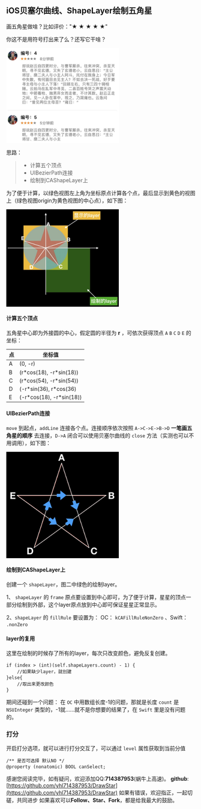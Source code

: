 ## iOS贝塞尔曲线、ShapeLayer绘制五角星

画五角星做啥？比如评价："★ ★ ★ ★ ★"

你这不是用符号打出来了么？还写它干啥？

<img src="image/3.png" width="300" align=center />

思路：
> * 计算五个顶点
> * UIBezierPath连接
> * 绘制到CAShapeLayer上

为了便于计算，以绿色视图左上角为坐标原点计算各个点，最后显示到黄色的视图上（绿色视图origin为黄色视图的中心点），如下图：

<img src="image/1.png" width="300" align=center />

#### 计算五个顶点
五角星中心即为外接圆的中心，假定圆的半径为 **r** ，可依次获得顶点 `A` `B` `C` `D` `E` 的坐标：


| 点  | 坐标值  |
|------------- | ------------- |
| A | (0, -r) |
| B | (r\*cos(18), -r\*sin(18)) |
| C | (r\*cos(54), -r\*sin(54)) |
| D | (-r\*sin(36), r\*cos(36) |
| E | (-r\*cos(18), -r\*sin(18)) |


#### UIBezierPath连接
`move` 到起点，`addLine` 连接各个点。连接顺序依次按照 `A->C->E->B->D` **一笔画五角星的顺序** 去连接，`D->A` 闭合可以使用贝塞尔曲线的 `close` 方法（实测也可以不用调用），如下图：

<img src="image/2.png" width="300" align=center />

#### 绘制到CAShapeLayer上
创建一个 `shapeLayer`，图二中绿色的绘制layer。

1、 `shapeLayer` 的 `frame` 原点要设置到中心即可，为了便于计算，星星的顶点一部分绘制到外部，这个layer原点放到中心即可保证星星正常显示。

2、`shapeLayer` 的 `fillRule` 要设置为：
OC： `kCAFillRuleNonZero` 、Swift： `.nonZero`


#### layer的复用
这里在绘制的时候存了所有的layer，每次只改变颜色，避免反复创建。

```
if (index > (int)(self.shapeLayers.count) - 1) {
	//如果缺少layer，就创建
}else{
	//取出来更改颜色
}
```

期间还碰到一个问题： 在 `OC` 中用数组长度-1的问题，那就是长度 `count` 是 `NSUInteger` 类型的，-1就……就不是你想要的结果了，在 `Swift` 里是没有问题的。

### 打分
开启打分选项，就可以进行打分交互了，可以通过 `level` 属性获取到当前分值

```
/** 是否可选择 默认NO */
@property (nonatomic) BOOL canSelect;
```

感谢您阅读完毕，如有疑问，欢迎添加QQ:**714387953**(蜗牛上高速)。
**github**:[https://github.com/yhl714387953/DrawStar](https://github.com/yhl714387953/DrawStar)
如果有错误，欢迎指正，一起切磋，共同进步
如果喜欢可以**Follow、Star、Fork**，都是给我最大的鼓励。
